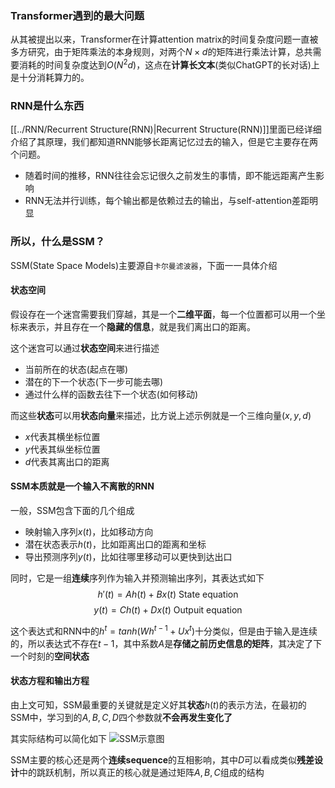 ### Transformer遇到的最大问题
从其被提出以来，Transformer在计算attention matrix的时间复杂度问题一直被多方研究，由于矩阵乘法的本身规则，对两个$N\times d$的矩阵进行乘法计算，总共需要消耗的时间复杂度达到$O(N^2d)$，这点在**计算长文本**(类似ChatGPT的长对话)上是十分消耗算力的。

### RNN是什么东西
[[../RNN/Recurrent Structure(RNN)|Recurrent Structure(RNN)]]里面已经详细介绍了其原理，我们都知道RNN能够长距离记忆过去的输入，但是它主要存在两个问题。
* 随着时间的推移，RNN往往会忘记很久之前发生的事情，即不能远距离产生影响
* RNN无法并行训练，每个输出都是依赖过去的输出，与self-attention差距明显

### 所以，什么是SSM？
SSM(State Space Models)主要源自`卡尔曼滤波器`，下面一一具体介绍
#### 状态空间
假设存在一个迷宫需要我们穿越，其是一个**二维平面**，每一个位置都可以用一个坐标来表示，并且存在一个**隐藏的信息**，就是我们离出口的距离。

这个迷宫可以通过**状态空间**来进行描述
* 当前所在的状态(起点在哪)
* 潜在的下一个状态(下一步可能去哪)
* 通过什么样的函数去往下一个状态(如何移动)

而这些**状态**可以用**状态向量**来描述，比方说上述示例就是一个三维向量$(x,y,d)$
* $x$代表其横坐标位置
* $y$代表其纵坐标位置
* $d$代表其离出口的距离
#### SSM本质就是一个输入不离散的RNN
一般，SSM包含下面的几个组成
* 映射输入序列$x(t)$，比如移动方向
* 潜在状态表示$h(t)$，比如距离出口的距离和坐标
* 导出预测序列$y(t)$，比如往哪里移动可以更快到达出口

同时，它是一组**连续**序列作为输入并预测输出序列，其表达式如下$$h'(t)=Ah(t)+Bx(t)\ \text{State equation}$$$$y(t)=Ch(t)+Dx(t)\ \text{Outpuit equation}$$

这个表达式和RNN中的$h^t=tanh(Wh^{t-1}+Ux^t)$十分类似，但是由于输入是连续的，所以表达式不存在$t-1$，其中系数$A$是**存储之前历史信息的矩阵**，其决定了下一个时刻的**空间状态**
#### 状态方程和输出方程
由上文可知，SSM最重要的关键就是定义好其**状态**$h(t)$的表示方法，在最初的SSM中，学习到的$A,B,C,D$四个参数就**不会再发生变化了**

其实际结构可以简化如下
![SSM示意图](../Excalidraw/SSM)

SSM主要的核心还是两个**连续sequence**的互相影响，其中$D$可以看成类似**残差设计**中的跳跃机制，所以真正的核心就是通过矩阵$A,B,C$组成的结构
